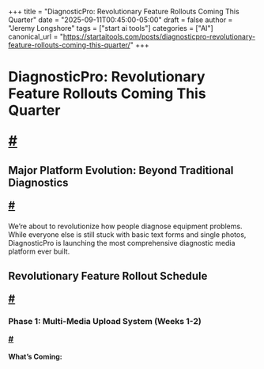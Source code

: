 +++
title = "DiagnosticPro: Revolutionary Feature Rollouts Coming This Quarter"
date = "2025-09-11T00:45:00-05:00"
draft = false
author = "Jeremy Longshore"
tags = ["start ai tools"]
categories = ["AI"]
canonical_url = "https://startaitools.com/posts/diagnosticpro-revolutionary-feature-rollouts-coming-this-quarter/"
+++

<h1 id="diagnosticpro-revolutionary-feature-rollouts-coming-this-quarter">
 DiagnosticPro: Revolutionary Feature Rollouts Coming This Quarter
<p><a class="anchor" href="#diagnosticpro-revolutionary-feature-rollouts-coming-this-quarter">#</a></p>
</h1>
<h2 id="major-platform-evolution-beyond-traditional-diagnostics">
 Major Platform Evolution: Beyond Traditional Diagnostics
<p><a class="anchor" href="#major-platform-evolution-beyond-traditional-diagnostics">#</a></p>
</h2>
<p>We’re about to revolutionize how people diagnose equipment problems. While everyone else is still stuck with basic text forms and single photos, DiagnosticPro is launching the most comprehensive diagnostic media platform ever built.</p>
<h2 id="revolutionary-feature-rollout-schedule">
 Revolutionary Feature Rollout Schedule
<p><a class="anchor" href="#revolutionary-feature-rollout-schedule">#</a></p>
</h2>
<h3 id="phase-1-multi-media-upload-system-weeks-1-2">
 Phase 1: Multi-Media Upload System (Weeks 1-2)
<p><a class="anchor" href="#phase-1-multi-media-upload-system-weeks-1-2">#</a></p>
</h3>
<p><strong>What’s Coming:</strong></p>
